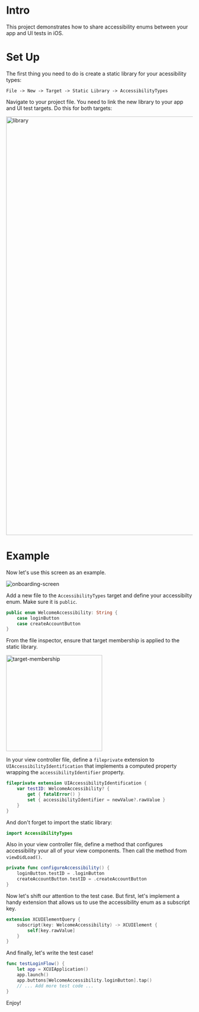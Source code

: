 # Intro

This project demonstrates how to share accessibility enums between your app and UI tests in iOS.

# Set Up

The first thing you need to do is create a static library for your acessibility types:

```
File -> New -> Target -> Static Library -> AccessibilityTypes
```

Navigate to your project file. You need to link the new library to your app and UI test targets. Do this for both targets:

<img width="1127" alt="library" src="https://github.com/robertcrabtree/AccessibilityDemo/assets/924214/8366b1ee-3643-4473-bf40-7e0f2b9b9c6b">

# Example

Now let's use this screen as an example.

![onboarding-screen](https://github.com/robertcrabtree/AccessibilityDemo/assets/924214/8b2f4427-c99b-4527-a861-563d64ebf341)

Add a new file to the `AccessibilityTypes` target and define your accessibilty enum. Make sure it is `public`.

```swift
public enum WelcomeAccessibility: String {
    case loginButton
    case createAccountButton
}
```

From the file inspector, ensure that target membership is applied to the static library.

<img width="259" alt="target-membership" src="https://github.com/robertcrabtree/AccessibilityDemo/assets/924214/e55da8a2-4168-43d6-a4ba-41c5ea183700">


In your view controller file, define a `fileprivate` extension to `UIAccessibilityIdentification` that implements a computed property wrapping the `accessibilityIdentifier` property.

```swift
fileprivate extension UIAccessibilityIdentification {
    var testID: WelcomeAccessibility? {
        get { fatalError() }
        set { accessibilityIdentifier = newValue?.rawValue }
    }
}
```

And don't forget to import the static library:

```swift
import AccessibilityTypes
```

Also in your view controller file, define a method that configures accessibility your all of your view components. Then call the method from `viewDidLoad()`.

```swift
private func configureAccessibility() {
    loginButton.testID = .loginButton
    createAccountButton.testID = .createAccountButton
}
```

Now let's shift our attention to the test case. But first, let's implement a handy extension that allows us to use the accessibility enum as a subscript key.

```swift
extension XCUIElementQuery {
    subscript(key: WelcomeAccessibility) -> XCUIElement {
        self[key.rawValue]
    }
}
```

And finally, let's write the test case!

```swift
func testLoginFlow() {
    let app = XCUIApplication()
    app.launch()
    app.buttons[WelcomeAccessibility.loginButton].tap()
    // ... Add more test code ...
}
```

Enjoy!
